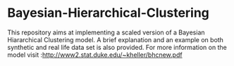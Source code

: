# Bayesian-Hierarchical-Clustering

This repository aims at implementing a scaled version of a Bayesian Hiararchical Clustering model. A brief explanation and an example on both synthetic and real life data set is also provided.
For more information on the model visit :http://www2.stat.duke.edu/~kheller/bhcnew.pdf


 
